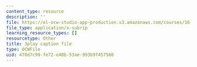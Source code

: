```yaml
---
content_type: resource
description: ''
file: https://ol-ocw-studio-app-production.s3.amazonaws.com/courses/16-687-private-pilot-ground-school-january-iap-2019/478d7c99fe72e48b53ae993b9f457560_OlQie93CwLY.srt
file_type: application/x-subrip
learning_resource_types: []
resourcetype: Other
title: 3play caption file
type: OCWFile
uid: 478d7c99-fe72-e48b-53ae-993b9f457560
---
```

